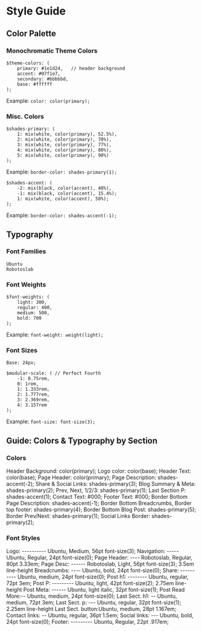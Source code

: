 # Style Guide

## Color Palette

### Monochromatic Theme Colors

```
$theme-colors: (
    primary: #1e1d24,   // header background
    accent: #97f1e7,
    secondary: #bbbbbd,
    base: #ffffff
);
```

Example:
`color: color(primary);`

### Misc. Colors

```
$shades-primary: (
    1: mix(white, color(primary), 52.5%),
    2: mix(white, color(primary), 70%),
    3: mix(white, color(primary), 77%),
    4: mix(white, color(primary), 80%),
    5: mix(white, color(primary), 90%)
);
```

Example:
`border-color: shades-primary(1);`

```
$shades-accent: (
    -2: mix(black, color(accent), 40%),
    -1: mix(black, color(accent), 15.4%);
    1: mix(white, color(accent), 50%);
);
```

Example:
`border-color: shades-accent(-1);`

## Typography

### Font Families

```
Ubuntu
Robotoslab
```

### Font Weights

```
$font-weights: (
    light: 300,
    regular: 400,
    medium: 500,
    bold: 700
);
```

Example:
`font-weight: weight(light);`

### Font Sizes

```
Base: 24px;

$modular-scale: ( // Perfect Fourth
    -1: 0.75rem,
    0: 1rem,
    1: 1.333rem,
    2: 1.777rem,
    3: 2.369rem,
    4: 3.157rem
);
```

Example:
`font-size: font-size(3);`

## Guide: Colors & Typography by Section

### Colors
Header Background: color(primary);
Logo color: color(base);
Header Text: color(base);
Page Header: color(primary);
Page Description: shades-accent(-2);
Share & Social Links: shades-primary(3);
Blog Summary & Meta: shades-primary(2);
Prev, Next, 1/2/3: shades-primary(1);
Last Section P: shades-accent(1);
Contact Text: #000;
Footer Text: #000;
Border Bottom Page Description: shades-accent(-1);
Border Bottom Breadcrumbs, Border top footer: shades-primary(4);
Border Bottom Blog Post: shades-primary(5);
Border Prev/Next: shades-primary(1);
Social Links Border: shades-primary(2);

### Font Styles
Logo:  ---------- Ubuntu, Medium, 56pt        font-size(3);
Navigation: ----- Ubuntu, Regular, 24pt       font-size(0);
Page Header: ---- Robotoslab, Regular, 80pt   3.33em;
Page Desc: ------ Robotoslab, Light, 56pt     font-size(3); 3.5em line-height
Breadcrumbs: ---- Ubuntu, bold, 24pt          font-size(0);
Share: ---------- Ubuntu, medium, 24pt        font-size(0);
Post h1: -------- Ubuntu, regular, 72pt       3em;
Post P: --------- Ubuntu, light, 42pt         font-size(2); 2.75em line-height
Post Meta: ------ Ubuntu, light italic, 32pt  font-size(1);
Post Read More:-- Ubuntu, medium, 24pt        font-size(0);
Last Sect. h1: -- Ubuntu, medium, 72pt        3em;
Last Sect. p: --- Ubuntu, regular, 32pt       font-size(1); 2.25em line-height
Last Sect. button:Ubuntu, medium, 28pt        1.167em;
Contact links: -- Ubuntu, regular, 36pt       1.5em;
Social links: --- Ubuntu, bold, 24pt          font-size(0);
Footer: --------- Ubuntu, Regular, 22pt       .917em;
